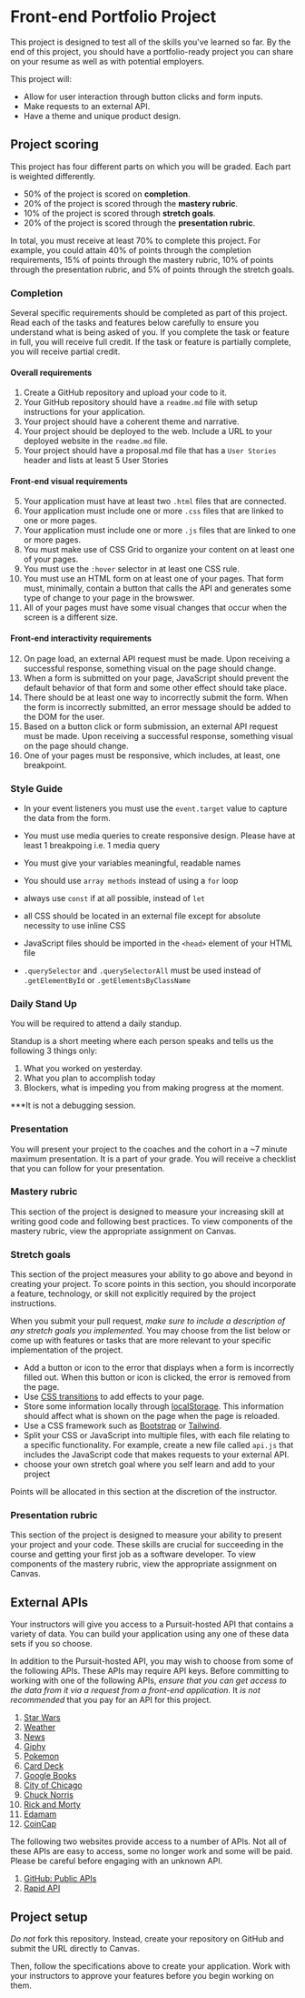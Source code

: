 # Front-end Portfolio Project

This project is designed to test all of the skills you've learned so far. By the end of this project, you should have a portfolio-ready project you can share on your resume as well as with potential employers.

This project will:

- Allow for user interaction through button clicks and form inputs.
- Make requests to an external API.
- Have a theme and unique product design.

## Project scoring

This project has four different parts on which you will be graded. Each part is weighted differently.

- 50% of the project is scored on **completion**.
- 20% of the project is scored through the **mastery rubric**.
- 10% of the project is scored through **stretch goals**.
- 20% of the project is scored through the **presentation rubric**.

In total, you must receive at least 70% to complete this project. For example, you could attain 40% of points through the completion requirements, 15% of points through the mastery rubric, 10% of points through the presentation rubric, and 5% of points through the stretch goals.

### Completion

Several specific requirements should be completed as part of this project. Read each of the tasks and features below carefully to ensure you understand what is being asked of you. If you complete the task or feature in full, you will receive full credit. If the task or feature is partially complete, you will receive partial credit.

#### Overall requirements

1. Create a GitHub repository and upload your code to it.
1. Your GitHub repository should have a `readme.md` file with setup instructions for your application.
1. Your project should have a coherent theme and narrative.
1. Your project should be deployed to the web. Include a URL to your deployed website in the `readme.md` file.
1. Your project should have a proposal.md file that has a `User Stories` header and lists at least 5 User Stories

#### Front-end visual requirements

5. Your application must have at least two `.html` files that are connected.
1. Your application must include one or more `.css` files that are linked to one or more pages.
1. Your application must include one or more `.js` files that are linked to one or more pages.
1. You must make use of CSS Grid to organize your content on at least one of your pages.
1. You must use the `:hover` selector in at least one CSS rule.
1. You must use an HTML form on at least one of your pages. That form must, minimally, contain a button that calls the API and generates some type of change to your page in the browswer.
1. All of your pages must have some visual changes that occur when the screen is a different size.

#### Front-end interactivity requirements

12. On page load, an external API request must be made. Upon receiving a successful response, something visual on the page should change.
1. When a form is submitted on your page, JavaScript should prevent the default behavior of that form and some other effect should take place.
1. There should be at least one way to incorrectly submit the form. When the form is incorrectly submitted, an error message should be added to the DOM for the user.
1. Based on a button click or form submission, an external API request must be made. Upon receiving a successful response, something visual on the page should change.
1. One of your pages must be responsive, which includes, at least, one breakpoint.

### Style Guide

- In your event listeners you must use the `event.target` value to capture the data from the form.

- You must use media queries to create responsive design. Please have at least 1 breakpoing i.e. 1 media query

- You must give your variables meaningful, readable names

- You should use `array methods` instead of using a `for` loop

- always use `const` if at all possible, instead of `let`

- all CSS should be located in an external file except for absolute necessity to use inline CSS

- JavaScript files should be imported in the `<head>` element of your HTML file

- `.querySelector` and `.querySelectorAll` must be used instead of `.getElementById` or `.getElementsByClassName`

### Daily Stand Up

You will be required to attend a daily standup.

Standup is a short meeting where each person speaks and tells us the following 3 things only:

1. What you worked on yesterday.
2. What you plan to accomplish today
3. Blockers, what is impeding you from making progress at the moment.

\*\*\*It is not a debugging session.

### Presentation

You will present your project to the coaches and the cohort in a ~7 minute maximum presentation. It is a part of your grade. You will receive a checklist that you can follow for your presentation.

### Mastery rubric

This section of the project is designed to measure your increasing skill at writing good code and following best practices. To view components of the mastery rubric, view the appropriate assignment on Canvas.

### Stretch goals

This section of the project measures your ability to go above and beyond in creating your project. To score points in this section, you should incorporate a feature, technology, or skill not explicitly required by the project instructions.

When you submit your pull request, _make sure to include a description of any stretch goals you implemented._ You may choose from the list below or come up with features or tasks that are more relevant to your specific implementation of the project.

- Add a button or icon to the error that displays when a form is incorrectly filled out. When this button or icon is clicked, the error is removed from the page.
- Use [CSS transitions](https://developer.mozilla.org/en-US/docs/Web/CSS/CSS_Transitions/Using_CSS_transitions) to add effects to your page.
- Store some information locally through [localStorage](https://developer.mozilla.org/en-US/docs/Web/API/Window/localStorage). This information should affect what is shown on the page when the page is reloaded.
- Use a CSS framework such as [Bootstrap](https://getbootstrap.com/) or [Tailwind](https://tailwindcss.com/).
- Split your CSS or JavaScript into multiple files, with each file relating to a specific functionality. For example, create a new file called `api.js` that includes the JavaScript code that makes requests to your external API.
- choose your own stretch goal where you self learn and add to your project

Points will be allocated in this section at the discretion of the instructor.

### Presentation rubric

This section of the project is designed to measure your ability to present your project and your code. These skills are crucial for succeeding in the course and getting your first job as a software developer. To view components of the mastery rubric, view the appropriate assignment on Canvas.

## External APIs

Your instructors will give you access to a Pursuit-hosted API that contains a variety of data. You can build your application using any one of these data sets if you so choose.

In addition to the Pursuit-hosted API, you may wish to choose from some of the following APIs. These APIs may require API keys. Before committing to working with one of the following APIs, _ensure that you can get access to the data from it via a request from a front-end application._ It _is not recommended_ that you pay for an API for this project.

1. [Star Wars](https://swapi.dev/)
1. [Weather](https://openweathermap.org/api)
1. [News](https://newsapi.org/)
1. [Giphy](https://developers.giphy.com/)
1. [Pokemon](http://pokeapi.co/)
1. [Card Deck](https://deckofcardsapi.com/)
1. [Google Books](https://developers.google.com/books/)
1. [City of Chicago](https://data.cityofchicago.org/)
1. [Chuck Norris](http://www.icndb.com/)
1. [Rick and Morty](https://rickandmortyapi.com/documentation/#rest)
1. [Edamam](https://www.edamam.com/)
1. [CoinCap](https://docs.coincap.io/)

The following two websites provide access to a number of APIs. Not all of these APIs are easy to access, some no longer work and some will be paid. Please be careful before engaging with an unknown API.

1. [GitHub: Public APIs](https://github.com/toddmotto/public-apis)
1. [Rapid API](https://rapidapi.com/)

## Project setup

_Do not_ fork this repository. Instead, create your repository on GitHub and submit the URL directly to Canvas.

Then, follow the specifications above to create your application. Work with your instructors to approve your features before you begin working on them.
